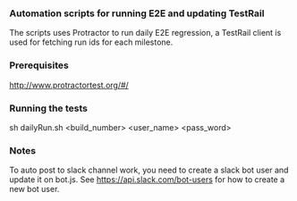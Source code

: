 ### Automation scripts for running E2E and updating TestRail

The scripts uses Protractor to run daily E2E regression, a TestRail client is used for fetching run ids for each milestone.

### Prerequisites

http://www.protractortest.org/#/

### Running the tests

sh dailyRun.sh <build_number> <user_name> <pass_word>

### Notes

To auto post to slack channel work, you need to create a slack bot user and update it on bot.js. See https://api.slack.com/bot-users for how to create a new bot user.
